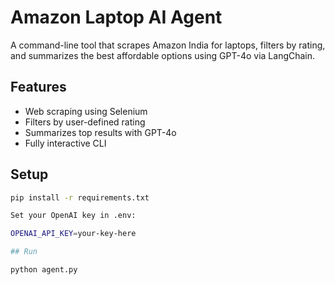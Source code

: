 # Amazon Laptop AI Agent

A command-line tool that scrapes Amazon India for laptops, filters by rating, and summarizes the best affordable options using GPT-4o via LangChain.

## Features
- Web scraping using Selenium
- Filters by user-defined rating
- Summarizes top results with GPT-4o
- Fully interactive CLI

## Setup

```bash
pip install -r requirements.txt

Set your OpenAI key in .env:

OPENAI_API_KEY=your-key-here

## Run

python agent.py
